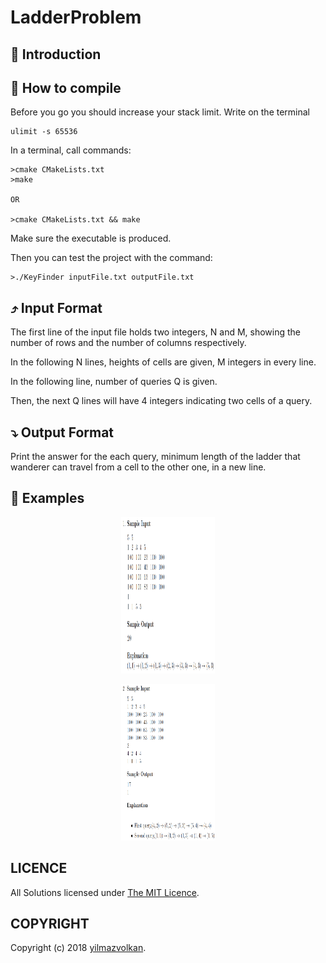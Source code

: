 # LadderProblem

## :tophat: Introduction




## :flashlight: How to compile

Before you go you should increase your stack limit.
Write on the terminal
```
ulimit -s 65536

```
In a terminal, call commands:
```
>cmake CMakeLists.txt
>make

OR

>cmake CMakeLists.txt && make

```
Make sure the executable is produced.

Then you can test the project with the command:
```
>./KeyFinder inputFile.txt outputFile.txt
```

## :arrow_heading_up: Input Format
The first line of the input file holds two integers, N and M, showing the number of rows and the number of columns respectively.


In the following N lines, heights of cells are given, M integers in every line.


In the following line, number of queries Q is given.


Then, the next Q lines will have 4 integers indicating two cells of a query.


## :arrow_heading_down: Output Format

Print the answer for the each query, minimum length of the ladder that wanderer can travel from a cell to the other one, in a new line.

## :mushroom: Examples 


<p align="center">
<a href = "https://github.com/yilmazvolkan/LadderProblem/blob/master"><img 
<img src="https://github.com/yilmazvolkan/LadderProblem/blob/master/sample1.png" width="150" height="250"></a>
</p>


<p align="center">
<a href = "https://github.com/yilmazvolkan/LadderProblem/blob/master"><img 
<img src="https://github.com/yilmazvolkan/LadderProblem/blob/master/sample2.png" width="150" height="250"></a>
</p>


## LICENCE
All Solutions licensed under [The MIT Licence](https://github.com/yilmazvolkan/LadderProblem/blob/master/LICENSE).

## COPYRIGHT
Copyright (c) 2018 [yilmazvolkan](https://github.com/yilmazvolkan).
